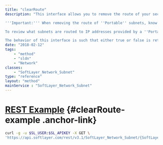 ```yaml
---
title: "clearRoute"
description: "This interface allows you to remove the route of your secondary subnets. The result will be a subnet that is no longer routed on the network. Remove the route of subnets you are not actively using, as it will make it easier to identify available subnets later. 

'''Important:''' When removing the route of ''Portable'' subnets, know that any subnet depending on an IP address provided by the Portable subnet will also have their routes removed! 

To review what subnets are routed to IP addresses provided by a ''Portable'' subnet, you can utilize the following object mask: 'mask[ipAddresses[endpointSubnets]]'. Any subnet present in conjunction with ''endpointSubnets'' is a subnet which depends on the respective IP address. 

The behavior of this interface is such that either true or false is returned. A result of false can be interpreted as the clear route request having already been completed. In contrast, a result of true means the subnet is currently routed and will be transitioned. This route change is asynchronous to the request. A response of true does not mean the subnet's route has changed, but simply that it will change. In order to monitor for the completion of the change, you may either attempt a clear route again until the result is false, or monitor one or more SoftLayer_Network_Subnet properties: subnetType, networkVlanId, and or endPointIpAddress to determine if routing of the subnet has been removed. "
date: "2018-02-12"
tags:
    - "method"
    - "sldn"
    - "Network"
classes:
    - "SoftLayer_Network_Subnet"
type: "reference"
layout: "method"
mainService : "SoftLayer_Network_Subnet"
---
```


# [REST Example](#clearRoute-example) <a href="/article/rest/"><i class="fas fa-question"></i></a> {#clearRoute-example .anchor-link} 
```bash
curl -g -u $SL_USER:$SL_APIKEY -X GET \
'https://api.softlayer.com/rest/v3.1/SoftLayer_Network_Subnet/{SoftLayer_Network_SubnetID}/clearRoute'
```
